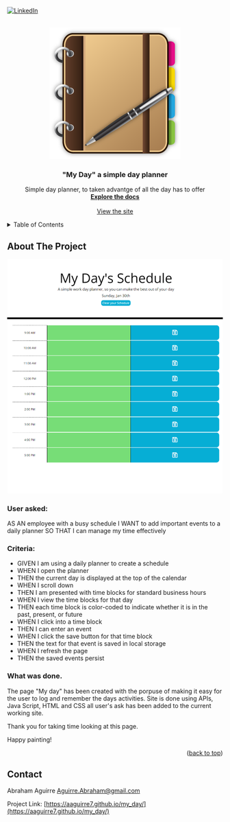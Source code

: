 <div id="top"><div>
<!--
*** This is the Readme for the Day planner
***  
-->

<!-- Project Shields -->

[![LinkedIn][linkedin-shield]][linkedin-url]

<!-- Project Logo -->
<br />
<div align="center">
    <a href="https://aaguirre7.github.io/my_day/">
        <img src="./assets/images/logo.png" alt="quiz">
    <a/>
    <h3 align="center">
        "My Day" a simple day planner
    </h3>
    <p align="center">
        Simple day planner, to taken advantge of all the day has to offer
        <br />
        <a href="https://github.com/aaguirre7/my_day">
            <strong>Explore the docs</strong>
        </a>
        <br />
        <br />
        <a href="https://aaguirre7.github.io/my_day/">
            View the site
        </a>
    </p>
</div>

<!-- TABLE OF CONTENTS -->
<details>
  <summary>Table of Contents</summary>
  <ol>
    <li>
      <a href="#about-the-project">About The Project</a>
    </li>
    <li>
        <a href="#contact">Contact</a>
    </li>

  </ol>
</details>

<!-- ABOUT THE PROJECT -->
## About The Project 

[![Product Name Screen Shot][product-screenshot]](./assets/images/screenshot.gif)

### User asked:

AS AN employee with a busy schedule
I WANT to add important events to a daily planner
SO THAT I can manage my time effectively

### Criteria:

* GIVEN I am using a daily planner to create a schedule
* WHEN I open the planner
* THEN the current day is displayed at the top of the calendar
* WHEN I scroll down
* THEN I am presented with time blocks for standard business hours
* WHEN I view the time blocks for that day
* THEN each time block is color-coded to indicate whether it is in the past, present, or future
* WHEN I click into a time block
* THEN I can enter an event
* WHEN I click the save button for that time block
* THEN the text for that event is saved in local storage
* WHEN I refresh the page
* THEN the saved events persist

### What was done.

The page "My day" has been created with the porpuse of making it easy for the user to log and remember the days activities.
Site is done using APIs, Java Script, HTML and CSS
all user's ask has been added to the current working site.   


Thank you for taking time looking at this page.

Happy painting!


<p align="right">(<a href="#top">back to top</a>)</p>

<!-- CONTACT -->
## Contact

Abraham Aguirre Aguirre.Abraham@gmail.com

Project Link: [https://aaguirre7.github.io/my_day/](https://aaguirre7.github.io/my_day/)

<!-- MARKDOWN LINKS & IMAGES -->
[linkedin-shield]: https://img.shields.io/badge/-LinkedIn-black.svg?style=for-the-badge&logo=linkedin&colorB=555
[linkedin-url]: https://www.linkedin.com/in/abraham-aguirre-1b237293/
[product-screenshot]: ./assets/images/screenshot.png 
